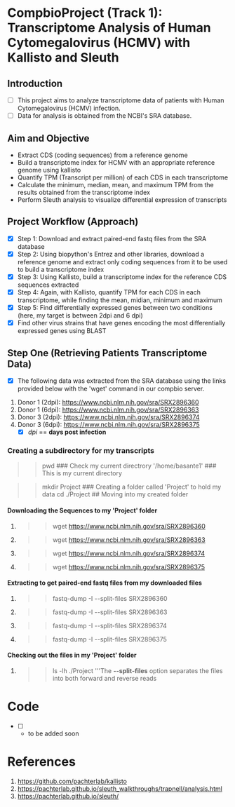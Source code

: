 # CompbioProject (Track 1): Transcriptome Analysis of Human Cytomegalovirus (HCMV) with Kallisto and Sleuth

## Introduction

- [ ] This project aims to analyze transcriptome data of patients with Human Cytomegalovirus (HCMV) infection.
- [ ] Data for analysis is obtained from the NCBI's SRA database.

## Aim and Objective
- Extract CDS (coding sequences) from a reference genome
- Build a transcriptome index for HCMV with an appropriate reference genome using kallisto
- Quantify TPM (Transcript per million) of each CDS in each transcriptome
- Calculate the minimum, median, mean, and maximum TPM from the results obtained from the transcriptome index
- Perform Sleuth analysis to visualize differential expression of transcripts

## Project Workflow (Approach)

- [x] Step 1: Download and extract paired-end fastq files from the SRA database
- [x] Step 2: Using biopython's Entrez and other libraries, download a reference genome and extract only coding sequences from it to be used to build a transcriptome index
- [x] Step 3: Using Kallisto, build a transcriptome index for the reference CDS sequences extracted
- [x] Step 4: Again, with Kallisto, quantify TPM for each CDS in each transcriptome, while finding the mean, midian, minimum and maximum
- [x] Step 5: Find differentially expressed genes between two conditions (here, my target is between 2dpi and 6 dpi)
- [x] Find other virus strains that have genes encoding the most differentially expressed genes using BLAST

## Step One (Retrieving Patients Transcriptome Data)


- [X] The following data was extracted from the SRA database using the links provided below with the 'wget' command in our compbio server.
1. Donor 1 (2dpi): https://www.ncbi.nlm.nih.gov/sra/SRX2896360
2. Donor 1 (6dpi): https://www.ncbi.nlm.nih.gov/sra/SRX2896363 
3. Donor 3 (2dpi): https://www.ncbi.nlm.nih.gov/sra/SRX2896374 
4. Donor 3 (6dpi): https://www.ncbi.nlm.nih.gov/sra/SRX2896375
      - [x] *dpi* == **days post infection**
   
### Creating a subdirectory for my transcripts

>> pwd ### Check my current directrory
'/home/basante1' ### This is my current directory

>> mkdir Project ### Creating a folder called 'Project' to hold my data
>> cd ./Project ## Moving into my created folder 

#### Downloading the Sequences to my 'Project' folder
1. >> wget https://www.ncbi.nlm.nih.gov/sra/SRX2896360
2. >> wget https://www.ncbi.nlm.nih.gov/sra/SRX2896363
3. >> wget https://www.ncbi.nlm.nih.gov/sra/SRX2896374
4. >> wget https://www.ncbi.nlm.nih.gov/sra/SRX2896375

#### Extracting to get paired-end fastq files from my downloaded files
1. >> fastq-dump -I --split-files SRX2896360
2. >> fastq-dump -I --split-files SRX2896363
3. >> fastq-dump -I --split-files SRX2896374
4. >> fastq-dump -I --split-files SRX2896375

#### Checking out the files in my 'Project' folder
1. >> ls -lh ./Project
'''The **--split-files** option separates the files into both forward and reverse reads
 
# Code
- [ ] - to be added soon


# References
1. https://github.com/pachterlab/kallisto
2. https://pachterlab.github.io/sleuth_walkthroughs/trapnell/analysis.html
3. https://pachterlab.github.io/sleuth/


